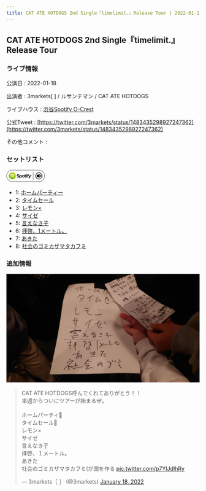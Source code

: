 ```yaml
---
title: CAT ATE HOTDOGS 2nd Single『timelimit.』Release Tour | 2022-01-18
---
```

## CAT ATE HOTDOGS 2nd Single『timelimit.』Release Tour

### ライブ情報

公演日
:    2022-01-18

出演者
:    3markets[ ] / ルサンチマン / CAT ATE HOTDOGS

ライブハウス
:    [渋谷Spotify O-Crest](livehouse008.html)

公式Tweet
:    [https://twitter.com/3markets/status/1483435298927247362](https://twitter.com/3markets/status/1483435298927247362)

その他コメント
:    

### セットリスト


[![play with spotify](images/spotify-icon.png)](https://open.spotify.com/playlist/5uL6qLxIjo9xRDf5uCW0iC)



*  1: [ホームパーティー](song011.html)
*  2: [タイムセール](song007.html)
*  3: [レモン×](song003.html)
*  4: [サイゼ](song004.html)
*  5: [言えなき子](song027.html)
*  6: [拝啓、1メートル。](song010.html)
*  7: [あきた](song019.html)
*  8: [社会のゴミカザマタカフミ](song002.html)


### 追加情報


[![セトリ画像](images/005.jpg)](images/005.jpg)


<blockquote class="twitter-tweet"><p lang="ja" dir="ltr">CAT ATE HOTDOGS呼んでくれてありがとう！！<br>来週からついにツアーが始まるぜ。<br><br>ホームパーティ🎥<br>タイムセール🎥<br>レモン×<br>サイゼ<br>言えなき子<br>拝啓、１メートル。<br>あきた<br>社会のゴミカザマタカフミ(が国を作る <a href="https://t.co/p7YlJdIhRy">pic.twitter.com/p7YlJdIhRy</a></p>&mdash; 3markets［ ］ (@3markets) <a href="https://twitter.com/3markets/status/1483435298927247362?ref_src=twsrc%5Etfw">January 18, 2022</a></blockquote>
<script async src="https://platform.twitter.com/widgets.js" charset="utf-8"></script>


